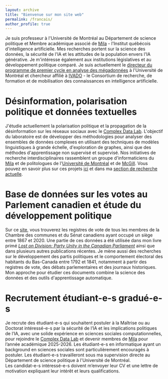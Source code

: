 ```yaml
---
layout: archive
title: "Bienvenue sur mon site web"
permalink: /francais/
author_profile: true
---
```


Je suis professeur à l'Université de Montréal au Département de science politique et Membre académique associé de [Mila](https://mila.quebec/fr) - l'Institut québécois d'intelligence artificielle. Mes recherches portent sur la science des données, la sécurité de l'IA et les attitudes de la population envers l'IA générative. Je m'intéresse également aux institutions législatives et au développement politique comparé. Je suis actuellement le [directeur du programme de premier cycle en analyse des mégadonnées](https://admission.umontreal.ca/programmes/microprogramme-de-1er-cycle-en-analyse-des-megadonnees-en-sciences-humaines-et-sociales/) à l'Université de Montréal et chercheur affilié à [IVADO](https://ivado.ca) - le Consortium de recherche, de formation et de mobilisation des connaissances en intelligence artificielle. 

Désinformation, polarisation politique et données textuelles
======
J'étudie actuellement la polarisation politique et la propagation de la désinformation sur les réseaux sociaux avec le [Complex Data Lab](https://complexdatalabmcgill.github.io). L'objectif du laboratoire est de développer des méthodologies pour analyser des ensembles de données complexes en utilisant des techniques de modèles linguistiques à grande échelle, d'exploration de graphes, ainsi que des méthodes d'apprentissage non supervisé et supervisé. Nos initiatives de recherche interdisciplinaires rassemblent un groupe d'informaticiens du [Mila](https://mila.quebec/fr/) et de politologues de l'[Université de Montréal](https://pol.umontreal.ca/accueil/) et de [McGill](https://www.mcgill.ca/politicalscience/). Vous pouvez en savoir plus sur ces projets [ici](https://politicalpolarization.github.io) et dans ma [section de recherche actuelle](https://jf-godbout.github.io/publications/).

Base de données sur les votes au Parlement canadien et étude du développement politique
======
Sur ce [site](https://jf-godbout.github.io/data/), vous trouverez les registres de vote de tous les membres de la Chambre des communes et du Sénat canadiens ayant occupé un siège entre 1867 et 2020. Une partie de ces données a été utilisée dans mon livre primé [*Lost on Division: Party Unity in the Canadian Parliament*](https://utorontopress.com/9781487524753/lost-on-division/) ainsi que dans plusieurs autres publications récentes. Je mène aussi des recherches sur le développement des partis politiques et le comportement électoral des habitants du Bas-Canada entre 1792 et 1841, notamment à partir des registres de vote, des débats parlementaires et des journaux historiques. Mon approche pour étudier ces documents combine la science des données et des outils d'apprentissage automatique.

Recrutement étudiant-e-s gradué-e-s
======
Je recrute des étudiant-e-s qui souhaitent postuler à la Maîtrise ou au Doctorat intéressé-e-s par la sécurité de l’IA et les implications politiques de l’IA, avec une solide expérience en sciences sociales computationnelles, pour rejoindre le [Complex Data Lab](https://complexdatalabmcgill.github.io) et devenir membres de [Mila](https://mila.quebec/fr/) pour l’année académique 2025-2026. Les étudiant-e-s en informatique ayant un background en sciences sociales sont particulièrement encouragés à postuler. Les étudiant-e-s travailleront sous ma supervision directe au Département de science politique à l'Université de Montréal.  
Les candidat-e-s intéressé-e-s doivent m’envoyer leur CV et une lettre de motivation expliquant leur intérêt et leurs qualifications.
